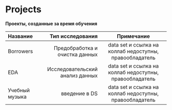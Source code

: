 # Projects

**Проекты, созданные за время обучения**


| Название | Тип исследования | Примечание |
| :-------------------- | ---------------------: |:---------------------------:|
| Borrowers | Предобработка и очистка данных | data set и ссылка на коллаб недоступны, правообладатель|
| EDA | Исследовательский анализ данных | data set и ссылка на коллаб недоступны, правообладатель|
| Учебный музыка | введение в DS | data set и ссылка на коллаб недоступны, правообладатель|
